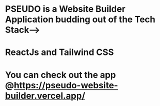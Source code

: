 # PSEUDO is a Website Builder Application budding out of the Tech Stack-->
# ReactJs and Tailwind CSS

# You can check out the app @https://pseudo-website-builder.vercel.app/

